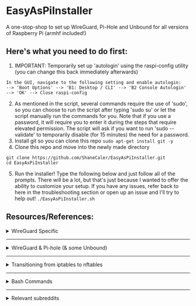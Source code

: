 # EasyAsPiInstaller
A one-stop-shop to set up WireGuard, Pi-Hole and Unbound for all versions of Raspberry Pi (armhf included!)

## Here's what you need to do first:
1. IMPORTANT: Temporarily set up 'autologin' using the raspi-config utility (you can change this back immediately afterwards)
```sudo raspi-config
In the GUI, navigate to the following setting and enable autologin:
--> 'Boot Options' --> 'B1: Desktop / CLI' --> 'B2 Console Autologin' --> 'OK' --> Close raspi-config
```
2. As mentioned in the script, several commands require the use of 'sudo', so you can choose to run the
script after typing 'sudo su' or let the script manually run the commands for you. Note that if you use a password, 
it will require you to enter it during the steps that require elevated permission. 
The script will ask if you want to run 'sudo --validate' to temporarily disable (for 15 minutes) the need for a password.
3. Install git so you can clone this repo
`sudo apt-get install git -y`
4. Clone this repo and move into the newly made directory
```
git clone https://github.com/ShaneCaler/EasyAsPiInstaller.git
cd EasyAsPiInstaller
```
5. Run the installer! Type the following below and just follow all of the prompts.
There will be a lot, but that's just because I wanted to offer the ability to customize your setup.
If you have any issues, refer back to here in the troubleshooting section or open up an issue and I'll
try to help out!
`./EasyAsPiInstaller.sh`

## Resources/References:

<details>
           <summary>WireGuard Specific</summary>
			<p>Adrian Mihalko @ https://github.com/adrianmihalko/raspberrypiwireguard</p>
			<p>Angristan @ https://github.com/angristan/wireguard-install/blob/master/wireguard-install.sh</p>
			<p>Angristan @ https://angristan.xyz/how-to-setup-vpn-server-wireguard-nat-ipv6/</p>
			<p>Arch Linux @ https://wiki.archlinux.org/index.php/WireGuard</p>
			<p>Emanuel Duss @ https://emanuelduss.ch/2018/09/wireguard-vpn-road-warrior-setup/</p>
			<p>Official WireGuard docs @ https://www.wireguard.com/quickstart/</p>
</details>

---

<details>
			<summary>WireGuard & Pi-hole (& some Unbound)</summary>
			<p>Aveek Dasmalakar @ https://medium.com/@aveek/setting-up-pihole-wireguard-vpn-server-and-client-ubuntu-server-fc88f3f38a0a</p>
			<p>Daluf @ https://github.com/pirate/wireguard-docs/blob/master/README.md#config-reference</p>
			<p>Harry Pnyce @ https://github.com/harrypnyce/raspbian10-buster/blob/master/README.md</p>
			<p>i4ApvDqgDV @ https://gist.github.com/i4ApvDqgDV/e2e566385cae3081cc9850bdd3ab166f</p>
			<p>Official Pi-hole docs @ https://docs.pi-hole.net/guides/unbound/<p>
			<p>Pi-hole Discourse @ https://discourse.pi-hole.net/t/how-do-i-configure-my-devices-to-use-pi-hole-as-their-dns-server/245</p>
			<p>u/vaporisharc92 @ https://www.reddit.com/r/pihole/comments/bnihyz/guide_how_to_install_wireguard_on_a_raspberry_pi/</p>
</details>

---

<details>
			<summary>Transitioning from iptables to nftables</summary>
			<p>Stamus Networks @ https://home.regit.org/netfilter-en/nftables-quick-howto/<p>
			<p>Official nftalbes docs @ https://wiki.nftables.org/wiki-nftables/index.php/Moving_from_iptables_to_nftables</p>
			<p>Official nftable docs @ https://wiki.nftables.org/wiki-nftables/index.php/Quick_reference-nftables_in_10_minutes</p>
			<p>Gentoo Linux authors @ https://wiki.gentoo.org/wiki/Nftables/Examples#Typical_workstation_.28separate_IPv4_and_IPv6.29</p>
			<p>TLDP authors @ http://www.tldp.org/HOWTO/Linux+IPv6-HOWTO/ch18s05.html</p>
</details>

---

<details>
			<summary>Bash Commands</summary>
			<details> 
						<summary>Methods of running a script on boot</summary>
						<p>- Raspberry Pi Forums @ https://www.raspberrypi.org/forums/viewtopic.php?t=202561 </p>
						<p>- StackExchange question @ https://unix.stackexchange.com/questions/145294/how-to-continue-a-script-after-it-reboots-the-machine</p>
						<p>- Ubuntu Forums @ https://ubuntuforums.org/showthread.php?t=1325843 </p>
			</details>
			<details> 
						<summary>Methods of setting the current working directory</summary>
						<p>- StackOverflow question @ https://stackoverflow.com/questions/3349105/how-to-set-current-working-directory-to-the-directory-of-the-script</p>
						<p>- StackOverflow question @ https://stackoverflow.com/questions/192292/how-best-to-include-other-scripts/12694189#12694189</p>
						<p>- StackOverflow question @ https://stackoverflow.com/questions/59895/get-the-source-directory-of-a-bash-script-from-within-the-script-itself</p>
			</details>
			<details> 
						<summary>Methods of extracting networking/system information</summary>
						<p>- StackOverflow question @ https://stackoverflow.com/questions/21336126/linux-bash-script-to-extract-ip-address</p>
						<p>- StackExchange question @ https://unix.stackexchange.com/questions/412516/create-an-array-with-all-network-interfaces-in-bash</p>
						<p>- AskUbuntu question @ https://askubuntu.com/questions/15853/how-can-a-script-check-if-its-being-run-as-root</p>
						<p>- Raspberry Pi Forums @ https://www.raspberrypi.org/forums/viewtopic.php?t=34678</p>
			</details>
</details>

---

<details>
  <summary>Relevant subreddits</summary>
         <p>https://www.reddit.com/r/pihole/</p>
         <p>https://www.reddit.com/r/wireguard</p>
         <p>https://www.reddit.com/r/raspberry_pi</p>
</details>
